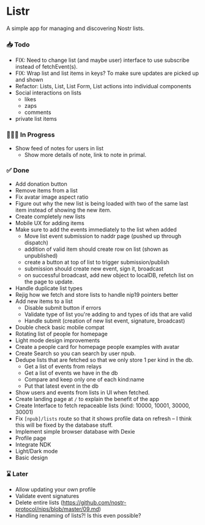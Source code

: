 # Listr

A simple app for managing and discovering Nostr lists.

### 📥 Todo

-   FIX: Need to change list (and maybe user) interface to use subscribe instead of fetchEvent(s).
-   FIX: Wrap list and list items in keys? To make sure updates are picked up and shown
-   Refactor: Lists, List, List Form, List actions into individual components
-   Social interactions on lists
    -   likes
    -   zaps
    -   comments
-   private list items

### 👨🏼‍💻 In Progress

-   Show feed of notes for users in list
    -   Show more details of note, link to note in primal.

### ✅ Done

-   Add donation button
-   Remove items from a list
-   Fix avatar image aspect ratio
-   Figure out why the new list is being loaded with two of the same last item instead of showing the new item.
-   Create completely new lists
-   Mobile UX for adding items
-   Make sure to add the events immediately to the list when added
    -   Move list event submission to naddr page (pushed up through dispatch)
    -   addition of valid item should create row on list (shown as unpublished)
    -   create a button at top of list to trigger submission/publish
    -   submission should create new event, sign it, broadcast
    -   on successful broadcast, add new object to localDB, refetch list on the page to update.
-   Handle duplicate list types
-   Rejig how we fetch and store lists to handle nip19 pointers better
-   Add new items to a list
    -   Disable submit button if errors
    -   Validate type of list you're adding to and types of ids that are valid
    -   Handle submit (creation of new list event, signature, broadcast)
-   Double check basic mobile compat
-   Rotating list of people for homepage
-   Light mode design improvements
-   Create a people card for homepage people examples with avatar
-   Create Search so you can search by user npub.
-   Dedupe lists that are fetched so that we only store 1 per kind in the db.
    -   Get a list of events from relays
    -   Get a list of events we have in the db
    -   Compare and keep only one of each kind:name
    -   Put that latest event in the db
-   Show users and events from lists in UI when fetched.
-   Create landing page at `/` to explain the benefit of the app
-   Create Interface to fetch repaceable lists (kind: 10000, 10001, 30000, 30001)
-   Fix `[npub]/lists` route so that it shows profile data on refresh – I think this will be fixed by the database stuff.
-   Implement simple browser database with Dexie
-   Profile page
-   Integrate NDK
-   Light/Dark mode
-   Basic design

### ⌛ Later

-   Allow updating your own profile
-   Validate event signatures
-   Delete entire lists (https://github.com/nostr-protocol/nips/blob/master/09.md)
-   Handling renaming of lists?! Is this even possible?
